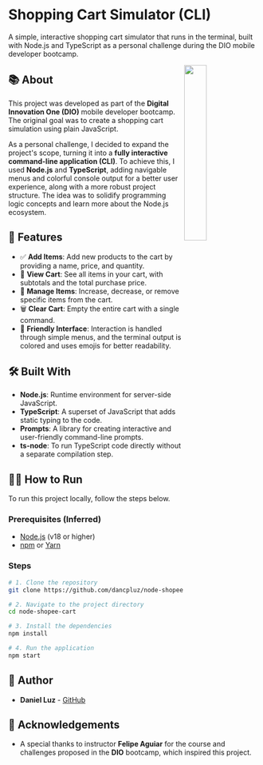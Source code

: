 # Shopping Cart Simulator (CLI)

A simple, interactive shopping cart simulator that runs in the terminal, built with Node.js and TypeScript as a personal challenge during the DIO mobile developer bootcamp.

<picture>
  <img src="https://media3.giphy.com/media/v1.Y2lkPTc5MGI3NjExMWI5NzlkbHpsaGl0c2M0a2tyZ2k4YnAyY2ZnOWZzbGtscHQ1cmIzeSZlcD12MV9pbnRlcm5hbF9naWZfYnlfaWQmY3Q9cw/YKao4rRQrTkUgfitld/giphy.gif" align="right" width="30%"/>
</picture>

## 📚 About

This project was developed as part of the **Digital Innovation One (DIO)** mobile developer bootcamp. The original goal was to create a shopping cart simulation using plain JavaScript.

As a personal challenge, I decided to expand the project's scope, turning it into a **fully interactive command-line application (CLI)**. To achieve this, I used **Node.js** and **TypeScript**, adding navigable menus and colorful console output for a better user experience, along with a more robust project structure. The idea was to solidify programming logic concepts and learn more about the Node.js ecosystem.

## 📌 Features

  - ✅ **Add Items**: Add new products to the cart by providing a name, price, and quantity.
  - 🛒 **View Cart**: See all items in your cart, with subtotals and the total purchase price.
  - 🔄 **Manage Items**: Increase, decrease, or remove specific items from the cart.
  - 🗑️ **Clear Cart**: Empty the entire cart with a single command.
  - 🎨 **Friendly Interface**: Interaction is handled through simple menus, and the terminal output is colored and uses emojis for better readability.

## 🛠 Built With

  - **Node.js**: Runtime environment for server-side JavaScript.
  - **TypeScript**: A superset of JavaScript that adds static typing to the code.
  - **Prompts**: A library for creating interactive and user-friendly command-line prompts.
  - **ts-node**: To run TypeScript code directly without a separate compilation step.

## 👨‍💻 How to Run

To run this project locally, follow the steps below.

### Prerequisites (Inferred)

  - [Node.js](https://nodejs.org/en/) (v18 or higher)
  - [npm](https://www.npmjs.com/) or [Yarn](https://yarnpkg.com/)

### Steps

```bash
# 1. Clone the repository
git clone https://github.com/dancpluz/node-shopee-cart.git
```
```bash
# 2. Navigate to the project directory
cd node-shopee-cart
```
```bash
# 3. Install the dependencies
npm install
```
```bash
# 4. Run the application
npm start
```

## 👥 Author

-   **Daniel Luz** - [GitHub](https://github.com/dancpluz)

## 🤝 Acknowledgements

  - A special thanks to instructor **Felipe Aguiar** for the course and challenges proposed in the **DIO** bootcamp, which inspired this project.